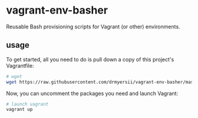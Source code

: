 # vagrant-env-basher

Reusable Bash provisioning scripts for Vagrant (or other) environments.


## usage

To get started, all you need to do is pull down a copy of this project's Vagrantfile:

```bash
# wget
wget https://raw.githubusercontent.com/drmyersii/vagrant-env-basher/master/Vagrantfile -O Vagrantfile
```

Now, you can uncomment the packages you need and launch Vagrant:

```bash
# launch vagrant
vagrant up
```
